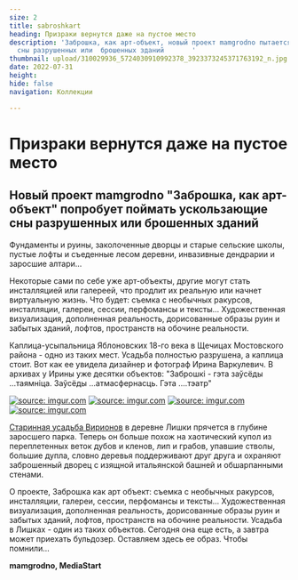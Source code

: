 ```yaml
---
size: 2
title: sabroshkart
heading: Призраки вернутся даже на пустое место
description: 'Заброшка, как арт-объект, новый проект mamgrodno пытается поймать ускользающие
  сны разрушенных или  брошенных зданий       '
thumbnail: upload/310029936_5724030910992378_3923373245371763192_n.jpg
date: 2022-07-31
height: 
hide: false
navigation: Коллекции

---
```

# **Призраки вернутся даже на пустое место**

## Новый проект mamgrodno "Заброшка, как арт-объект" попробует поймать ускользающие сны разрушенных или  брошенных зданий

Фундаменты и руины, заколоченные дворцы и старые сельские школы, пустые лофты и съеденные лесом деревни, инвазивные  дендрарии и заросшие алтари...

Некоторые сами по себе уже арт-объекты, другие могут стать инсталляцией или галереей, что продлит их реальную или начнет виртуальную жизнь. Что будет: съемка с необычных ракурсов, инсталляции, галереи, сессии, перфомансы и тексты... Художественная визуализация, дополненная реальность, дорисованные образы руин и забытых зданий, лофтов, пространств на обочине реальности.

Каплица-усыпальница Яблоновских 18-го века в Щечицах Мостовского района - одно из таких мест. Усадьба полностью разрушена, а каплица стоит. Вот как ее увидела дизайнер и фотограф Ирина Варкулевич. В архивах у Ирины уже десятки объектов: "Заброшкі - гэта заўсёды ...таямніца. Заўсёды ...атмасфернасць. Гэта ....тэатр"

<div class="gallery2">
<!-- Смените gallery2 на gallery3 или gallery4, цифра определяет количество картинок в одном ряду -->
<a href="https://imgur.com/fD0K2mL"><img src="https://i.imgur.com/fD0K2mL.jpg" title="source: imgur.com" /></a>
<a href="https://imgur.com/rSp7OtO"><img src="https://i.imgur.com/rSp7OtO.jpg" title="source: imgur.com" /></a>
<a href="https://imgur.com/Mj8ZZxG"><img src="https://i.imgur.com/Mj8ZZxG.jpg" title="source: imgur.com" /></a>
<a href="https://imgur.com/iQHO0Zb"><img src="https://i.imgur.com/iQHO0Zb.jpg" title="source: imgur.com" /></a>
</div>

[Старинная усадьба Вирионов](https://www.mamgrodno.com/projects/virionart.html) в деревне Лишки прячется в глубине заросшего парка. Теперь он больше похож на хаотический купол из переплетенных веток дубов и кленов, лип и грабов, упавшие стволы, большие дупла, словно деревья поддерживают друг друга и охраняют заброшенный дворец с изящной итальянской башней и обшарпанными стенами. 

О проекте, Заброшка как арт объект: съемка с необычных ракурсов, инсталляции, галереи, сессии, перфомансы и тексты... Художественная визуализация, дополненная реальность, дорисованные образы руин и забытых зданий, лофтов, пространств на обочине реальности. Усадьба в Лишках - один из таких объектов. Сегодня она еще есть, а завтра может приехать бульдозер. Оставляем здесь ее образ. Чтобы помнили...



**mamgrodno, MediaStart**
